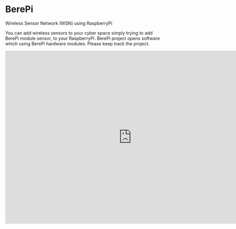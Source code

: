 # BerePi
Wireless Sensor Network (WSN) using RaspberryPi 


You can add wireless sensors to your cyber space simply trying to add BerePi module sensor, to your RaspberryPi.
BerePi project opens software which using BerePi hardware modules. 
Please keep track the project.

<iframe src="https://app.box.com/embed_widget/s/qscp15hatqhipwzbm1dll8cqe0wz60h6?view=&sort=&direction=ASC&theme=blue" width="800" height="550" frameborder="0"allowfullscreen webkitallowfullscreen msallowfullscreen></iframe>
